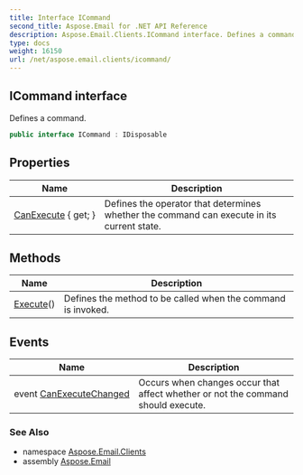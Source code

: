 ```yaml
---
title: Interface ICommand
second_title: Aspose.Email for .NET API Reference
description: Aspose.Email.Clients.ICommand interface. Defines a command
type: docs
weight: 16150
url: /net/aspose.email.clients/icommand/
---
```

## ICommand interface

Defines a command.

```csharp
public interface ICommand : IDisposable
```

## Properties

| Name | Description |
| --- | --- |
| [CanExecute](../../aspose.email.clients/icommand/canexecute/) { get; } | Defines the operator that determines whether the command can execute in its current state. |

## Methods

| Name | Description |
| --- | --- |
| [Execute](../../aspose.email.clients/icommand/execute/)() | Defines the method to be called when the command is invoked. |

## Events

| Name | Description |
| --- | --- |
| event [CanExecuteChanged](../../aspose.email.clients/icommand/canexecutechanged/) | Occurs when changes occur that affect whether or not the command should execute. |

### See Also

* namespace [Aspose.Email.Clients](../../aspose.email.clients/)
* assembly [Aspose.Email](../../)


